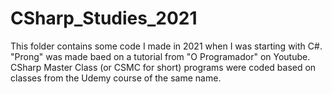 # CSharp_Studies_2021

This folder contains some code I made in 2021 when I was starting with C#. "Prong" was made baed on a tutorial from "O Programador" on Youtube. CSharp Master Class (or CSMC for short) programs were coded based on classes from the Udemy course of the same name.
